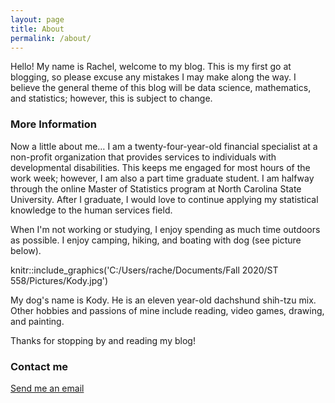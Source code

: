 ```yaml
---
layout: page
title: About
permalink: /about/
---
```


Hello! My name is Rachel, welcome to my blog. This is my first go at blogging, so please excuse any mistakes I may make along the way. I believe the general theme of this blog will be data science, mathematics, and statistics; however, this is subject to change.

### More Information

Now a little about me… I am a twenty-four-year-old financial specialist at a non-profit organization that provides services to individuals with developmental disabilities. This keeps me engaged for most hours of the work week; however, I am also a part time graduate student. I am halfway through the online Master of Statistics program at North Carolina State University. After I graduate, I would love to continue applying my statistical knowledge to the human services field. 

When I'm not working or studying, I enjoy spending as much time outdoors as possible. I enjoy camping, hiking, and boating with dog (see picture below). 

knitr::include_graphics('C:/Users/rache/Documents/Fall 2020/ST 558/Pictures/Kody.jpg')

My dog's name is Kody. He is an eleven year-old dachshund shih-tzu mix. Other hobbies and passions of mine include reading, video games, drawing, and painting.

Thanks for stopping by and reading my blog!

### Contact me

[Send me an email](mailto:rekelle3@ncsu.edu)

